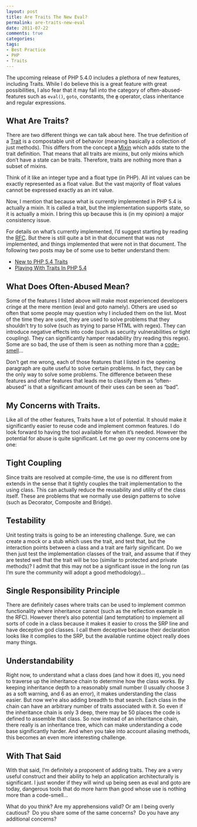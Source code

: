 ```yaml
---
layout: post
title: Are Traits The New Eval?
permalink: are-traits-new-eval
date: 2011-07-22
comments: true
categories:
tags:
- Best Practice
- PHP
- Traits
---
```


The upcoming release of PHP 5.4.0 includes a plethora of new features, including Traits.  While I do believe this is a great feature with great possibilities, I also fear that it may fall into the category of often-abused-features such as `eval()`, `goto`, constants, the **`@`** operator, class inheritance and regular expressions.

<!--more-->

## What Are Traits?



There are two different things we can talk about here.  The true definition of a [Trait](http://scg.unibe.ch/research/traits/) is a compostable unit of behavior (meaning basically a collection of just methods).  This differs from the concept a [Mixin](http://en.wikipedia.org/wiki/Mixin) which adds state to the trait definition.  That means that all traits are mixins, but only mixins which don’t have a state can be traits.  Therefore, traits are nothing more than a subset of mixins.


Think of it like an integer type and a float type (in PHP).  All int values can be exactly represented as a float value.  But the vast majority of float values cannot be expressed exactly as an int value.


Now, I mention that because what is currently implemented in PHP 5.4 is actually a mixin.  It is called a trait, but the implementation supports state, so it is actually a mixin.  I bring this up because this is (in my opinion) a major consistency issue.  


For details on what’s currently implemented, I’d suggest starting by reading the [RFC](https://wiki.php.net/rfc/traits).  But there is still quite a bit in that document that was not implemented, and things implemented that were not in that document.  The following two posts may be of some use to better understand them:

 * [New to PHP 5.4 Traits](http://simas.posterous.com/new-to-php-54-traits)  
 * [Playing With Traits In PHP 5.4](http://cogo.wordpress.com/2011/07/01/playing-with-traits-in-php-5-4alpha1/)

## What Does Often-Abused Mean?



Some of the features I listed above will make most experienced developers cringe at the mere mention (eval and goto namely).  Others are used so often that some people may question why I included them on the list.  Most of the time they are used, they are used to solve problems that they shouldn’t try to solve (such as trying to parse HTML with regex).  They can introduce negative effects into code (such as security vulnerabilities or tight coupling).  They can significantly hamper readability (try reading this regex).  Some are so bad, the use of them is seen as nothing more than a [code-smell](http://phpmd.org/rules/design.html#evalexpression)...


Don’t get me wrong, each of those features that I listed in the opening paragraph are quite useful to solve certain problems. In fact, they can be the only way to solve some problems.  The difference between these features and other features that leads me to classify them as “often-abused” is that a significant amount of their uses can be seen as “bad”.

## My Concerns with Traits.



Like all of the other features, Traits have a lot of potential.  It should make it significantly easier to reuse code and implement common features.  I do look forward to having the tool available for when it’s needed.  However the potential for abuse is quite significant.  Let me go over my concerns one by one:

## Tight Coupling



Since traits are resolved at compile-time, the use is no different from extends in the sense that it tightly couples the trait implementation to the using class.  This can actually reduce the reusability and utility of the class itself.  These are problems that we normally use design patterns to solve (such as Decorator, Composite and Bridge).

## Testability



Unit testing traits is going to be an interesting challenge.  Sure, we can create a mock or a stub which uses the trait, and test that, but the interaction points between a class and a trait are fairly significant.  Do we then just test the implementation classes of the trait, and assume that if they are tested well that the trait will be too (similar to protected and private methods)?  I admit that this may not be a significant issue in the long run (as I’m sure the community will adopt a good methodology)…

## Single Responsibility Principle



There are definitely cases where traits can be used to implement common functionality where inheritance cannot (such as the reflection example in the RFC).  However there’s also potential (and temptation) to implement all sorts of code in a class because it makes it easier to cross the SRP line and have deceptive god classes.  I call them deceptive because their declaration looks like it complies to the SRP, but the available runtime object really does many things.

## Understandability



Right now, to understand what a class does (and how it does it), you need to traverse up the inheritance chain to determine how the class works.  By keeping inheritance depth to a reasonably small number (I usually choose 3 as a soft warning, and 6 as an error), it makes understanding the class easier.  But now we’re also adding breadth to that search.  Each class in the chain can have an arbitrary number of traits associated with it.  So even if the inheritance chain is only 3 deep, there may be 50 places the code is defined to assemble that class.  So now instead of an inheritance chain, there really is an inheritance tree, which can make understanding a code base significantly harder.  And when you take into account aliasing methods, this becomes an even more interesting challenge.

## With That Said



With that said, I’m definitely a proponent of adding traits.  They are a very useful construct and their ability to help an application architecturally is significant.  I just wonder if they will wind up being seen as eval and goto are today, dangerous tools that do more harm than good whose use is nothing more than a code-smell…


What do you think?  Are my apprehensions valid?  Or am I being overly cautious?  Do you share some of the same concerns?  Do you have any additional concerns?
